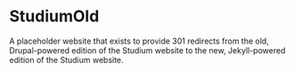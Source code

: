 # StudiumOld

A placeholder website that exists to provide 301 redirects from the old, Drupal-powered edition of the Studium website to the new, Jekyll-powered edition of the Studium website.
